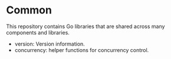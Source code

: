 # Common

This repository contains Go libraries that are shared across many components and libraries.

* version: Version information.
* concurrency: helper functions for concurrency control.
